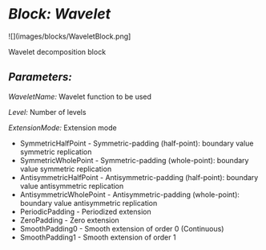 # *Block: Wavelet*
![](images/blocks/WaveletBlock.png]

Wavelet decomposition block

## *Parameters:*

*WaveletName:* Wavelet function to be used

*Level:* Number of levels

*ExtensionMode:* Extension mode
* SymmetricHalfPoint - Symmetric-padding (half-point): boundary value symmetric replication
* SymmetricWholePoint - Symmetric-padding (whole-point): boundary value symmetric replication
* AntisymmetricHalfPoint - Antisymmetric-padding (half-point): boundary value antisymmetric replication
* AntisymmetricWholePoint - Antisymmetric-padding (whole-point): boundary value antisymmetric replication
* PeriodicPadding - Periodized extension
* ZeroPadding - Zero extension
* SmoothPadding0 - Smooth extension of order 0 (Continuous)
* SmoothPadding1 - Smooth extension of order 1



